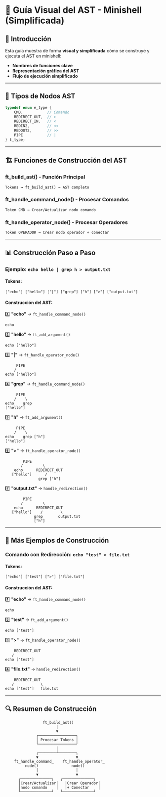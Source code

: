 # 🌳 Guía Visual del AST - Minishell (Simplificada)

## 📖 Introducción

Esta guía muestra de forma **visual y simplificada** cómo se construye y ejecuta el AST en minishell:

- **Nombres de funciones clave**
- **Representación gráfica del AST**
- **Flujo de ejecución simplificado**

---

## 🔧 Tipos de Nodos AST

```c
typedef enum e_type {
    CMD,           // Comando
    REDIRECT_OUT,  // >
    REDIRECT_IN,   // <
    REDIN2,        // <<
    REDOUT2,       // >>
    PIPE           // |
} t_type;
```

---

## 🏗️ Funciones de Construcción del AST

### **ft_build_ast()** - Función Principal
```
Tokens → ft_build_ast() → AST completo
```

### **ft_handle_command_node()** - Procesar Comandos
```
Token CMD → Crear/Actualizar nodo comando
```

### **ft_handle_operator_node()** - Procesar Operadores  
```
Token OPERADOR → Crear nodo operador + conectar
```

---

## 📊 Construcción Paso a Paso

### Ejemplo: `echo hello | grep h > output.txt`

#### **Tokens:**
```
["echo"] ["hello"] ["|"] ["grep"] ["h"] [">"] ["output.txt"]
```

#### **Construcción del AST:**

1️⃣ **"echo"** → `ft_handle_command_node()`
```
echo
```

2️⃣ **"hello"** → `ft_add_argument()`
```
echo ["hello"]
```

3️⃣ **"|"** → `ft_handle_operator_node()`
```
     PIPE
    /
echo ["hello"]
```

4️⃣ **"grep"** → `ft_handle_command_node()`
```
     PIPE
    /    \
echo    grep
["hello"]
```

5️⃣ **"h"** → `ft_add_argument()`
```
     PIPE
    /    \
echo    grep ["h"]
["hello"]
```

6️⃣ **">"** → `ft_handle_operator_node()`
```
        PIPE
       /         \
    echo      REDIRECT_OUT
   ["hello"]      /
               grep ["h"]
```

7️⃣ **"output.txt"** → `handle_redirection()`
```
        PIPE
       /         \
    echo      REDIRECT_OUT
   ["hello"]    /        \
             grep       output.txt
             ["h"]
```

---

## 🎯 Más Ejemplos de Construcción

### Comando con Redirección: `echo "test" > file.txt`

#### **Tokens:**
```
["echo"] ["test"] [">"] ["file.txt"]
```

#### **Construcción del AST:**

1️⃣ **"echo"** → `ft_handle_command_node()`
```
echo
```

2️⃣ **"test"** → `ft_add_argument()`
```
echo ["test"]
```

3️⃣ **">"** → `ft_handle_operator_node()`
```
    REDIRECT_OUT
   /
echo ["test"]
```

4️⃣ **"file.txt"** → `handle_redirection()`
```
    REDIRECT_OUT
   /            \
echo ["test"]   file.txt
```

---

## 🔍 Resumen de Construcción

```
                 ft_build_ast()
                       │
                       ▼
              ┌─────────────────┐
              │ Procesar Tokens │
              └─────────────────┘
                       │
              ┌────────┴────────┐
              ▼                 ▼
    ft_handle_command_    ft_handle_operator_
         node()               node()
              │                 │
              ▼                 ▼
      ┌──────────────┐   ┌──────────────┐
      │Crear/Actualizar│   │Crear Operador│
      │nodo comando    │   │+ Conectar    │
      └──────────────┘   └──────────────┘
```
